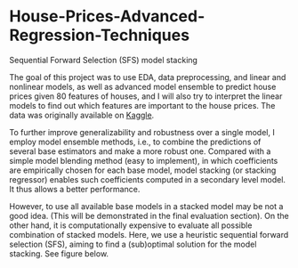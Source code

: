# House-Prices-Advanced-Regression-Techniques
Sequential Forward Selection (SFS) model stacking

The goal of this project was to use EDA, data preprocessing, and linear and nonlinear models, as well as advanced model ensemble to predict house prices given 80 features of houses, and I will also try to interpret the linear models to find out which features are important to the house prices. The data was originally available on [Kaggle](https://www.kaggle.com/c/house-prices-advanced-regression-techniques).

To further improve generalizability and robustness over a single model, I employ model ensemble methods, i.e., to combine the predictions of several base estimators and make a more robust one. Compared with a simple model blending method (easy to implement), in which coefficients are empirically chosen for each base model, model stacking (or stacking regressor) enables such coefficients computed in a secondary level model. It thus allows a better performance.

However, to use all available base models in a stacked model may be not a good idea. (This will be demonstrated in the final evaluation section). On the other hand, it is computationally expensive to evaluate all possible combination of stacked models. Here, we use a heuristic sequential forward selection (SFS), aiming to find a (sub)optimal solution for the model stacking. See figure below.

